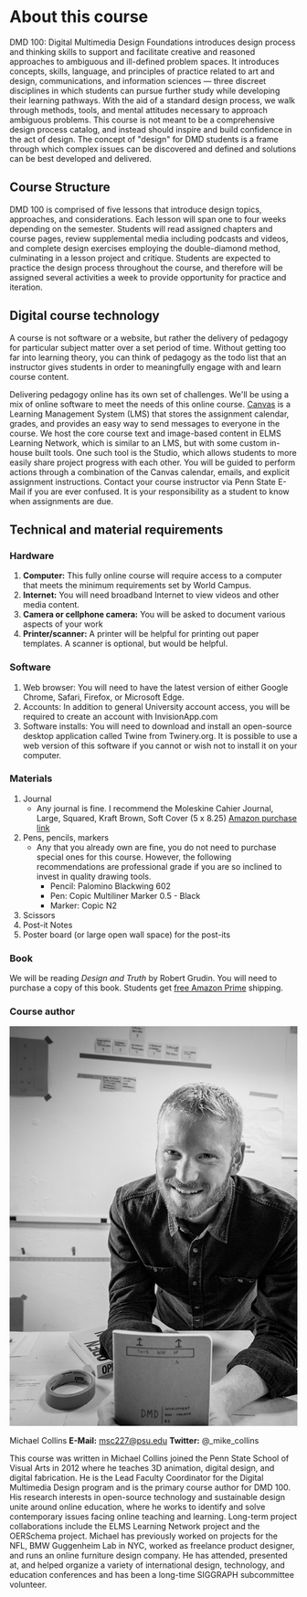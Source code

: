 # About this course

DMD 100: Digital Multimedia Design Foundations introduces design process and thinking skills to support and facilitate creative and reasoned approaches to ambiguous and ill-defined problem spaces. It introduces concepts, skills, language, and principles of practice related to art and design, communications, and information sciences — three discreet disciplines in which students can pursue further study while developing their learning pathways. With the aid of a standard design process, we walk through methods, tools, and mental attitudes necessary to approach ambiguous problems. This course is not meant to be a comprehensive design process catalog, and instead should inspire and build confidence in the act of design. The concept of "design" for DMD students is a frame through which complex issues can be discovered and defined and solutions can be best developed and delivered.

## Course Structure

DMD 100 is comprised of five lessons that introduce design topics, approaches, and considerations. Each lesson will span one to four weeks depending on the semester. Students will read assigned chapters and course pages, review supplemental media including podcasts and videos, and complete design exercises employing the double-diamond method, culminating in a lesson project and critique. Students are expected to practice the design process throughout the course, and therefore will be assigned several activities a week to provide opportunity for practice and iteration.

## Digital course technology

A course is not software or a website, but rather the delivery of pedagogy for particular subject matter over a set period of time. Without getting too far into learning theory, you can think of pedagogy as the todo list that an instructor gives students in order to meaningfully engage with and learn course content.
  
Delivering pedagogy online has its own set of challenges. We'll be using  a mix of online software to meet the needs of this online course. [Canvas](http://canvas.psu.edu) is a Learning Management System (LMS) that stores the assignment calendar, grades, and provides an easy way to send messages to everyone in the course. We host the core course text and image-based content in ELMS Learning Network, which is similar to an LMS, but with some custom in-house built tools. One such tool is the Studio, which allows students to more easily share project progress with each other. You will be guided to perform actions through a combination of the Canvas calendar, emails, and explicit assignment instructions. Contact your course instructor via Penn State E-Mail if you are ever confused. It is your responsibility as a student to know when assignments are due.

## Technical and material requirements
### Hardware

1. **Computer:** This fully online course will require access to a computer that meets the minimum requirements set by World Campus.
2. **Internet:** You will need broadband Internet to view videos and other media content.
3. **Camera or cellphone camera:** You will be asked to document various aspects of your work
4. **Printer/scanner:** A printer will be helpful for printing out paper templates. A scanner is optional, but would be helpful.

### Software

1. Web browser: You will need to have the latest version of either Google Chrome, Safari, Firefox, or Microsoft Edge.
2. Accounts: In addition to general University account access, you will be required to create an account with InvisionApp.com
3. Software installs: You will need to download and install an open-source desktop application called Twine from Twinery.org. It is possible to use a web version of this software if you cannot or wish not to install it on your computer.

### Materials

1. Journal 
   * Any journal is fine. I recommend the Moleskine Cahier Journal, Large, Squared, Kraft Brown, Soft Cover \(5 x 8.25\) [Amazon purchase link](https://www.amazon.com/Moleskine-Cahier-Journal-Large-Squared/dp/8883704991)
2. Pens, pencils, markers
   * Any that you already own are fine, you do not need to purchase special ones for this course. However, the following recommendations are professional grade if you are so inclined to invest in quality drawing tools.
      * Pencil: Palomino Blackwing 602
      * Pen: Copic Multiliner Marker 0.5 - Black
      * Marker: Copic N2 
3. Scissors
4. Post-it Notes
5. Poster board \(or large open wall space\) for the post-its

### Book

We will be reading _Design and Truth_ by Robert Grudin. You will need to purchase a copy of this book. Students get [free Amazon Prime](https://www.amazon.com/gp/help/customer/display.html?nodeId=201133690) shipping.

### Course author

![Michael Collins](/assets/collins-sm-bw@2x.jpg)

Michael Collins
**E-Mail:** msc227@psu.edu
**Twitter:** @\_mike\_collins

This course was written in Michael Collins joined the Penn State School of Visual Arts in 2012 where he teaches 3D animation, digital design, and digital fabrication. He is the Lead Faculty Coordinator for the Digital Multimedia Design program and is the primary course author for DMD 100. His research interests in open-source technology and sustainable design unite around online education, where he works to identify and solve contemporary issues facing online teaching and learning. Long-term project collaborations include the ELMS Learning Network project and the OERSchema project. Michael has previously worked on projects for the NFL, BMW Guggenheim Lab in NYC, worked as freelance product designer, and runs an online furniture design company. He has attended, presented at, and helped organize a variety of international design, technology, and education conferences and has been a long-time SIGGRAPH subcommittee volunteer.

